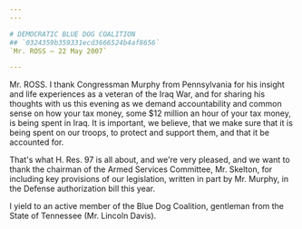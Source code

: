 ```yaml
---
---

# DEMOCRATIC BLUE DOG COALITION
## `0324359b359331ecd3666524b4af8656`
`Mr. ROSS — 22 May 2007`

---
```



Mr. ROSS. I thank Congressman Murphy from Pennsylvania for his 
insight and life experiences as a veteran of the Iraq War, and for 
sharing his thoughts with us this evening as we demand accountability 
and common sense on how your tax money, some $12 million an hour of 
your tax money, is being spent in Iraq. It is important, we believe, 
that we make sure that it is being spent on our troops, to protect and 
support them, and that it be accounted for.



That's what H. Res. 97 is all about, and we're very pleased, and we 
want to thank the chairman of the Armed Services Committee, Mr. 
Skelton, for including key provisions of our legislation, written in 
part by Mr. Murphy, in the Defense authorization bill this year.

I yield to an active member of the Blue Dog Coalition, gentleman from 
the State of Tennessee (Mr. Lincoln Davis).